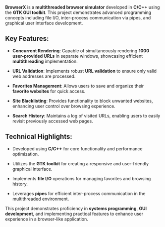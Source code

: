 **BrowserX** is a **multithreaded browser simulator** developed in **C/C++** using the **GTK GUI toolkit**. This project demonstrates advanced programming concepts including file I/O, inter-process communication via pipes, and graphical user interface development.

## Key Features:

- **Concurrent Rendering**: Capable of simultaneously rendering **1000 user-provided URLs** in separate windows, showcasing efficient **multithreading** implementation.

- **URL Validation**: Implements robust **URL validation** to ensure only valid web addresses are processed.

- **Favorites Management**: Allows users to save and organize their **favorite websites** for quick access.

- **Site Blacklisting**: Provides functionality to block unwanted websites, enhancing user control over browsing experience.

- **Search History**: Maintains a log of visited URLs, enabling users to easily revisit previously accessed web pages.

## Technical Highlights:

- Developed using **C/C++** for core functionality and performance optimization.

- Utilizes the **GTK toolkit** for creating a responsive and user-friendly graphical interface.

- Implements **file I/O** operations for managing favorites and browsing history.

- Leverages **pipes** for efficient inter-process communication in the multithreaded environment.

This project demonstrates proficiency in **systems programming**, **GUI development**, and implementing practical features to enhance user experience in a browser-like application.

